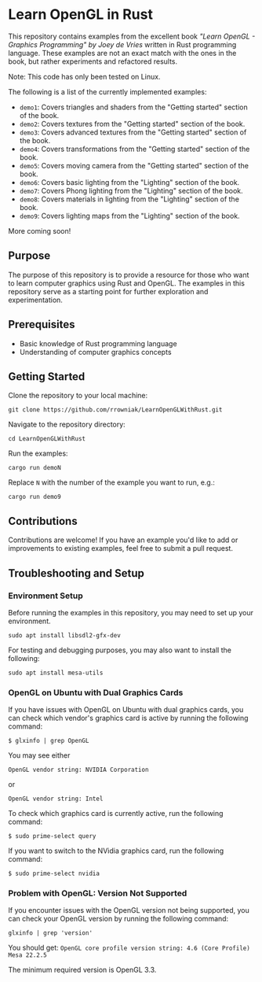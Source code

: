 # Learn OpenGL in Rust
This repository contains examples from the excellent book *"Learn OpenGL - Graphics Programming" by Joey de Vries* written in Rust programming language. These examples are not an exact match with the ones in the book, but rather experiments and refactored results.

Note: This code has only been tested on Linux.

The following is a list of the currently implemented examples:

- `demo1`: Covers triangles and shaders from the "Getting started" section of the book.
- `demo2`: Covers textures from the "Getting started" section of the book.
- `demo3`: Covers advanced textures from the "Getting started" section of the book.
- `demo4`: Covers transformations from the "Getting started" section of the book.
- `demo5`: Covers moving camera from the "Getting started" section of the book.
- `demo6`: Covers basic lighting from the "Lighting" section of the book.
- `demo7`: Covers Phong lighting from the "Lighting" section of the book.
- `demo8`: Covers materials in lighting from the "Lighting" section of the book.
- `demo9`: Covers lighting maps from the "Lighting" section of the book.

More coming soon!

## Purpose
The purpose of this repository is to provide a resource for those who want to learn computer graphics using Rust and OpenGL. The examples in this repository serve as a starting point for further exploration and experimentation.

## Prerequisites
- Basic knowledge of Rust programming language
- Understanding of computer graphics concepts

## Getting Started
Clone the repository to your local machine:
```
git clone https://github.com/rrowniak/LearnOpenGLWithRust.git
```
Navigate to the repository directory:
```
cd LearnOpenGLWithRust
```
Run the examples:
```
cargo run demoN
```
Replace `N` with the number of the example you want to run, e.g.:
```
cargo run demo9
```

## Contributions
Contributions are welcome! If you have an example you'd like to add or improvements to existing examples, feel free to submit a pull request.

## Troubleshooting and Setup

### Environment Setup
Before running the examples in this repository, you may need to set up your environment.
```
sudo apt install libsdl2-gfx-dev
```

For testing and debugging purposes, you may also want to install the following:
```
sudo apt install mesa-utils
```

### OpenGL on Ubuntu with Dual Graphics Cards
If you have issues with OpenGL on Ubuntu with dual graphics cards, you can check which vendor's graphics card is active by running the following command:
```
$ glxinfo | grep OpenGL
```
You may see either
```
OpenGL vendor string: NVIDIA Corporation
```
or 
```
OpenGL vendor string: Intel
```

To check which graphics card is currently active, run the following command:
```
$ sudo prime-select query
```

If you want to switch to the NVidia graphics card, run the following command:
```
$ sudo prime-select nvidia
```

### Problem with OpenGL: Version Not Supported
If you encounter issues with the OpenGL version not being supported, you can check your OpenGL version by running the following command:
```
glxinfo | grep 'version'
```

You should get:
`OpenGL core profile version string: 4.6 (Core Profile) Mesa 22.2.5`

The minimum required version is OpenGL 3.3.